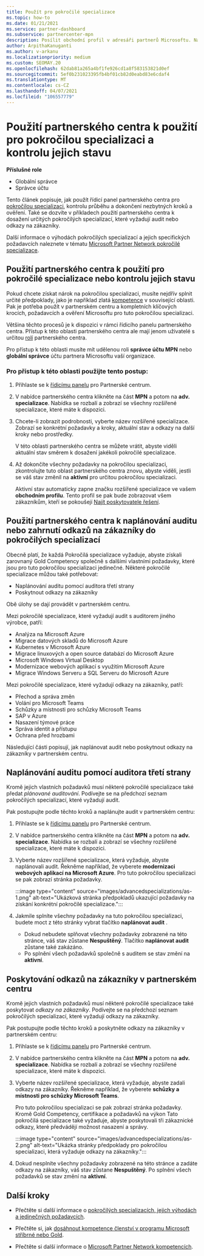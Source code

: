 ```yaml
---
title: Použít pro pokročilé specializace
ms.topic: how-to
ms.date: 01/21/2021
ms.service: partner-dashboard
ms.subservice: partnercenter-mpn
description: Posílit obchodní profil v adresáři partnerů Microsoftu. Naučte se používat Partnerské centrum k aplikování a získání pokročilých specializací.
author: ArpithaKanuganti
ms.author: v-arkanu
ms.localizationpriority: medium
ms.custom: SEOMAY.20
ms.openlocfilehash: 62dab81a265a4bf1fe926cd1a8f583153821d0ef
ms.sourcegitcommit: 5ef0b231023395fb4bf01cb82d0eabd83e6cdaf4
ms.translationtype: MT
ms.contentlocale: cs-CZ
ms.lasthandoff: 04/07/2021
ms.locfileid: "106557779"
---
```

# <a name="use-partner-center-to-apply-for-advanced-specializations-and-check-their-status"></a>Použití partnerského centra k použití pro pokročilou specializaci a kontrolu jejich stavu

**Příslušné role**

- Globální správce
- Správce účtu

Tento článek popisuje, jak použít řídicí panel partnerského centra pro [pokročilou specializaci](advanced-specializations.md), kontrolu průběhu a dokončení nezbytných kroků a ověření. Také se dozvíte v příkladech použití partnerského centra k dosažení určitých pokročilých specializací, které vyžadují audit nebo odkazy na zákazníky.

Další informace o výhodách pokročilých specializací a jejich specifických požadavcích naleznete v tématu [Microsoft Partner Network pokročilé specializace](https://partner.microsoft.com/membership/advanced-specialization).

## <a name="use-partner-center-to-apply-for-advanced-specializations-or-check-their-status"></a>Použití partnerského centra k použití pro pokročilé specializace nebo kontrolu jejich stavu

Pokud chcete získat nárok na pokročilou specializaci, musíte nejdřív splnit určité předpoklady, jako je například zlatá [kompetence](https://partner.microsoft.com/membership/competencies) v související oblasti. Pak je potřeba použít v partnerském centru a kompletních klíčových krocích, požadavcích a ověření Microsoftu pro tuto pokročilou specializaci.

Většina těchto procesů je k dispozici v rámci řídicího panelu partnerského centra. Přístup k této oblasti partnerského centra ale mají jenom uživatelé s určitou [rolí](permissions-overview.md) partnerského centra.

Pro přístup k této oblasti musíte mít udělenou roli **správce účtu MPN** nebo **globální správce** účtu partnera Microsoftu vaší organizace.

### <a name="follow-these-steps-to-access-this-area"></a>Pro přístup k této oblasti použijte tento postup:

1. Přihlaste se k [řídicímu panelu](https://partner.microsoft.com/dashboard/home) pro Partnerské centrum.

2. V nabídce partnerského centra klikněte na část **MPN** a potom na **adv. specializace**. Nabídka se rozbalí a zobrazí se všechny rozšířené specializace, které máte k dispozici.

3. Chcete-li zobrazit podrobnosti, vyberte název rozšířené specializace. Zobrazí se konkrétní požadavky a kroky, aktuální stav a odkazy na další kroky nebo prostředky.

   V této oblasti partnerského centra se můžete vrátit, abyste viděli aktuální stav směrem k dosažení jakékoli pokročilé specializace.

4. Až dokončíte všechny požadavky na pokročilou specializaci, zkontrolujte tuto oblast partnerského centra znovu, abyste viděli, jestli se váš stav změnil na **aktivní** pro určitou pokročilou specializaci.

   Aktivní stav automaticky zapne značku rozšířené specializace ve vašem **obchodním profilu**. Tento profil se pak bude zobrazovat všem zákazníkům, kteří se pokoušejí [Najít poskytovatele řešení](https://www.microsoft.com/solution-providers/home).

## <a name="use-partner-center-to-schedule-an-audit-or-include-customer-references-for-advanced-specializations"></a>Použití partnerského centra k naplánování auditu nebo zahrnutí odkazů na zákazníky do pokročilých specializací

Obecně platí, že každá Pokročilá specializace vyžaduje, abyste získali zarovnaný Gold Competency společně s dalšími vlastními požadavky, které jsou pro tuto pokročilou specializaci jedinečné. Některé pokročilé specializace můžou také potřebovat:

- Naplánování auditu pomocí auditora třetí strany
- Poskytnout odkazy na zákazníky

Obě úlohy se dají provádět v partnerském centru.

Mezi pokročilé specializace, které vyžadují audit s auditorem jiného výrobce, patří:

- Analýza na Microsoft Azure
- Migrace datových skladů do Microsoft Azure
- Kubernetes v Microsoft Azure
- Migrace linuxových a open source databází do Microsoft Azure
- Microsoft Windows Virtual Desktop
- Modernizace webových aplikací s využitím Microsoft Azure
- Migrace Windows Serveru a SQL Serveru do Microsoft Azure

Mezi pokročilé specializace, které vyžadují odkazy na zákazníky, patří:

- Přechod a správa změn
- Volání pro Microsoft Teams
- Schůzky a místnosti pro schůzky Microsoft Teams
- SAP v Azure
- Nasazení týmové práce
- Správa identit a přístupu
- Ochrana před hrozbami

Následující části popisují, jak naplánovat audit nebo poskytnout odkazy na zákazníky v partnerském centru.

## <a name="schedule-an-audit-with-a-third-party-auditor"></a>Naplánování auditu pomocí auditora třetí strany

Kromě jejich vlastních požadavků musí některé pokročilé specializace také předat *plánované auditování*. Podívejte se na předchozí seznam pokročilých specializací, které vyžadují audit.

Pak postupujte podle těchto kroků a naplánujte audit v partnerském centru:

1. Přihlaste se k [řídicímu panelu](https://partner.microsoft.com/dashboard/home) pro Partnerské centrum.

2. V nabídce partnerského centra klikněte na část **MPN** a potom na **adv. specializace**. Nabídka se rozbalí a zobrazí se všechny rozšířené specializace, které máte k dispozici.

3. Vyberte název rozšířené specializace, která vyžaduje, abyste naplánovali audit. Řekněme například, že vyberete **modernizaci webových aplikací na Microsoft Azure**. Pro tuto pokročilou specializaci se pak zobrazí stránka požadavky.

   :::image type="content" source="images/advancedspecializations/as-1.png" alt-text="Ukázková stránka předpokladů ukazující požadavky na získání konkrétní pokročilé specializace.":::

4. Jakmile splníte všechny požadavky na tuto pokročilou specializaci, budete moct z této stránky vybrat tlačítko **naplánovat audit** .

   - Dokud nebudete splňovat všechny požadavky zobrazené na této stránce, váš stav zůstane **Nespuštěný**. Tlačítko **naplánovat audit** zůstane také zakázáno. 
   - Po splnění všech požadavků společně s auditem se stav změní na **aktivní**.

## <a name="provide-customer-references-in-partner-center"></a>Poskytování odkazů na zákazníky v partnerském centru

Kromě jejich vlastních požadavků musí některé pokročilé specializace také poskytovat *odkazy na zákazníky*. Podívejte se na předchozí seznam pokročilých specializací, které vyžadují odkazy na zákazníky.

Pak postupujte podle těchto kroků a poskytněte odkazy na zákazníky v partnerském centru:

1. Přihlaste se k [řídicímu panelu](https://partner.microsoft.com/dashboard/home) pro Partnerské centrum.

2. V nabídce partnerského centra klikněte na část **MPN** a potom na **adv. specializace**. Nabídka se rozbalí a zobrazí se všechny rozšířené specializace, které máte k dispozici.

3. Vyberte název rozšířené specializace, která vyžaduje, abyste zadali odkazy na zákazníky. Řekněme například, že vyberete **schůzky a místnosti pro schůzky Microsoft Teams**.

   Pro tuto pokročilou specializaci se pak zobrazí stránka požadavky. Kromě Gold Competency, certifikace a požadavků na výkon Tato pokročilá specializace také vyžaduje, abyste poskytovali tři zákaznické odkazy, které předvádějí možnost nasazení a správy.

   :::image type="content" source="images/advancedspecializations/as-2.png" alt-text="Ukázka stránky předpoklady pro pokročilou specializaci, která vyžaduje odkazy na zákazníky.":::

4. Dokud nesplníte všechny požadavky zobrazené na této stránce a zadáte odkazy na zákazníky, váš stav zůstane **Nespuštěný**. Po splnění všech požadavků se stav změní na **aktivní**.

## <a name="next-steps"></a>Další kroky

- Přečtěte si další informace o [pokročilých specializacích, jejich výhodách a jedinečných požadavcích](https://partner.microsoft.com/membership/advanced-specialization).

- Přečtěte si, jak [dosáhnout kompetence členství v programu Microsoft stříbrné nebo Gold](learn-about-competencies.md).

- Přečtěte si další informace o [Microsoft Partner Network kompetencích](https://partner.microsoft.com/membership/competencies).
